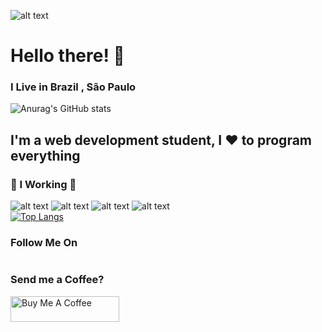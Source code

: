 ![alt text](https://cdn.discordapp.com/attachments/471110825558671368/904585117773742140/teste-gif.gif)

[logo]: https://github.com/adam-p/markdown-here/raw/master/src/common/images/icon48.png "Logo Title Text 2"

# Hello there! :wave:
### I Live in **Brazil** , São Paulo
![Anurag's GitHub stats](https://github-readme-stats.vercel.app/api?username=DxmLima&show_icons=true&theme=radical)
## I'm a web development student, I :heart: to program everything 
### :large_orange_diamond: I Working :large_orange_diamond:
![alt text](https://img.shields.io/badge/JavaScript-323330?style=for-the-badge&logo=javascript&logoColor=F7DF1E)
![alt text](https://img.shields.io/badge/HTML5-E34F26?style=for-the-badge&logo=html5&logoColor=white)
![alt text](https://img.shields.io/badge/CSS3-1572B6?style=for-the-badge&logo=css3&logoColor=white)
![alt text](https://img.shields.io/badge/Python-14354C?style=for-the-badge&logo=python&logoColor=white)<br>
[![Top Langs](https://github-readme-stats.vercel.app/api/top-langs/?username=DxmLima&layout=compact&theme=radical)](https://github.com/anuraghazra/github-readme-stats)

### Follow Me On 
<a href="https://www.instagram.com/dxm_lima/" rel="Insta"><img src="https://img.shields.io/badge/Instagram-E4405F?style=for-the-badge&logo=instagram&logoColor=white" alt="" /></a>
### Send me a Coffee?
<a href="https://www.buymeacoffee.com/DxmLima" target="_blank"><img src="https://cdn.buymeacoffee.com/buttons/default-orange.png" alt="Buy Me A Coffee" height="41" width="174"></a>
<a href="https://www.linkedin.com/in/mateus-lima-832858217/" rel="LinkedIn"><img src="https://img.shields.io/badge/LinkedIn-0077B5?style=for-the-badge&logo=linkedin&logoColor=white" alt="" /></a>
